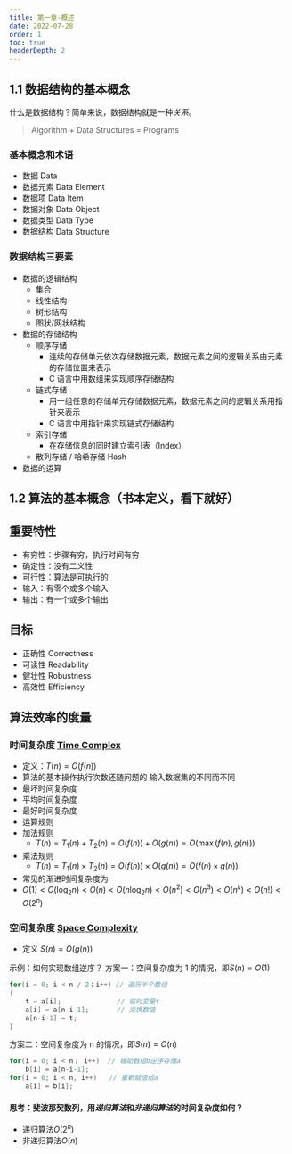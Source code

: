 ```yaml
---
title: 第一章-概述
date: 2022-07-28
order: 1
toc: true
headerDepth: 2
---
```


## 1.1 数据结构的基本概念

什么是数据结构？简单来说，数据结构就是一种*关系*。

> Algorithm + Data Structures = Programs

### 基本概念和术语

- 数据 Data
- 数据元素 Data Element
- 数据项 Data Item
- 数据对象 Data Object
- 数据类型 Data Type
- 数据结构 Data Structure

### 数据结构三要素

- 数据的逻辑结构
  - 集合
  - 线性结构
  - 树形结构
  - 图状/网状结构
- 数据的存储结构
  - 顺序存储
    - 连续的存储单元依次存储数据元素，数据元素之间的逻辑关系由元素的存储位置来表示
    - C 语言中用数组来实现顺序存储结构
  - 链式存储
    - 用一组任意的存储单元存储数据元素，数据元素之间的逻辑关系用指针来表示
    - C 语言中用指针来实现链式存储结构
  - 索引存储
    - 在存储信息的同时建立索引表（Index）
  - 散列存储 / 哈希存储 Hash
- 数据的运算


<!-- “算法 + 数据结构 = 程序” by 尼古拉斯·沃斯 -->

<!-- #### 以下与数据的存储结构无关的术语是

- A 循环队列
- B 链表
- C 哈希表
- D 栈 →D -->

## 1.2 算法的基本概念（书本定义，看下就好）

## 重要特性

- 有穷性：步骤有穷，执行时间有穷
- 确定性：没有二义性
- 可行性：算法是可执行的
- 输入：有零个或多个输入
- 输出：有一个或多个输出

## 目标

- 正确性 Correctness
- 可读性 Readability
- 健壮性 Robustness
- 高效性 Efficiency

## 算法效率的度量

### 时间复杂度 [Time Complex](https://en.wikipedia.org/wiki/Time_complexity)

- 定义：$T(n) = O(f(n))$
- 算法的基本操作执行次数还随问题的 输入数据集的不同而不同
- 最坏时间复杂度
- 平均时间复杂度
- 最好时间复杂度
- 运算规则
- 加法规则
  - $T(n) = T_1(n)+T_2(n) = O(f(n))+O(g(n)) = O(\max(f(n),g(n)))$
- 乘法规则
  - $T(n) = T_1(n)\times T_2(n)=O(f(n))\times O(g(n)) = O(f(n)\times g(n))$
- 常见的渐进时间复杂度为
- $O(1) < O(\log_2n)<O(n)<O(n \log_2n)<O(n^2)<O(n^3)<O(n^k)<O(n!)<O(2^n)$

### 空间复杂度 [Space Complexity](https://en.wikipedia.org/wiki/Space_complexity)

- 定义 $S(n) = O(g(n))$

示例：如何实现数组逆序？
方案一：空间复杂度为 1 的情况，即$S(n) = O(1)$

```cpp
for(i = 0; i < n / 2；i++) // 遍历半个数组
{
	t = a[i];              // 临时变量t
	a[i] = a[n-i-1];       // 交换数值
	a[n-i-1] = t;
}
```

方案二：空间复杂度为 n 的情况，即$S(n) = O(n)$

```cpp
for(i = 0; i < n； i++)  // 辅助数组b逆序存储a
	b[i] = a[n-i-1];
for(i = 0; i < n, i++)   // 重新赋值给a
	a[i] = b[i];
```

#### 思考：斐波那契数列，用*递归算法*和*非递归算法*的时间复杂度如何？

- 递归算法$O(2^n)$
- 非递归算法$O(n)$
